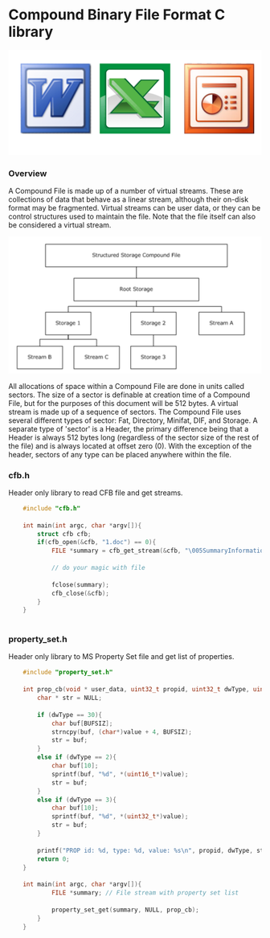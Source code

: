 # Compound Binary File Format C library

![ico](ico.png)

### Overview

A Compound File is made up of a number of virtual streams. These are collections of data that behave as a linear stream, although their on-disk format may be fragmented. Virtual streams can be user data, or they can be control structures used to maintain the file. Note that the file itself can also be considered a virtual stream.

![image](image.png)

All allocations of space within a Compound File are done in units called sectors. The size of a sector is definable at creation time of a Compound File, but for the purposes of this document will be 512 bytes. A virtual stream is made up of a sequence of sectors.
The Compound File uses several different types of sector: Fat, Directory, Minifat, DIF, and Storage. A separate type of 'sector' is a Header, the primary difference being that a Header is always 512 bytes long (regardless of the sector size of the rest of the file) and is always located at offset zero (0). With the exception of the header, sectors of any type can be placed anywhere within the file. 

### cfb.h 
Header only library to read CFB file and get streams.
```c
	#include "cfb.h"
	
	int main(int argc, char *argv[]){
		struct cfb cfb;
		if(cfb_open(&cfb, "1.doc") == 0){
			FILE *summary = cfb_get_stream(&cfb, "\005SummaryInformation");
			
			// do your magic with file
			
			fclose(summary);
			cfb_close(&cfb);
		}
	}
	
```

### property_set.h 
Header only library to MS Property Set file and get list of properties.
```c
	#include "property_set.h"
	
	int prop_cb(void * user_data, uint32_t propid, uint32_t dwType, uint8_t * value){
		char * str = NULL;
		
		if (dwType == 30){
			char buf[BUFSIZ];
			strncpy(buf, (char*)value + 4, BUFSIZ);
			str = buf;
		}
		else if (dwType == 2){
			char buf[10];
			sprintf(buf, "%d", *(uint16_t*)value);
			str = buf;
		}
		else if (dwType == 3){
			char buf[10];
			sprintf(buf, "%d", *(uint32_t*)value);
			str = buf;
		}

		printf("PROP id: %d, type: %d, value: %s\n", propid, dwType, str);
		return 0;
	}
	
	int main(int argc, char *argv[]){
			FILE *summary; // File stream with property set list
			
			property_set_get(summary, NULL, prop_cb);
		}
	}
	
```
